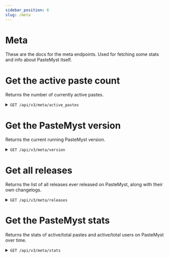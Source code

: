 ```yaml
---
sidebar_position: 6
slug: /meta
---
```


# Meta

These are the docs for the meta endpoints. Used for fetching some stats and info about PasteMyst itself.

# Get the active paste count

Returns the number of currently active pastes.

<details>
    <summary><code>GET /api/v3/meta/active_pastes</code></summary>

    ##### Response

    ```json
    {
        "count": 118563
    }
    ```
</details>

# Get the PasteMyst version

Returns the current running PasteMyst version.

<details>
    <summary><code>GET /api/v3/meta/version</code></summary>

    ##### Response

    ```json
    {
        "version": "3.0.0"
    }
    ```
</details>

# Get all releases

Returns the list of all releases ever released on PasteMyst, along with their own changelogs.

<details>
    <summary><code>GET /api/v3/meta/releases</code></summary>

    The content is markdown text.

    The field `isPrerelease` marks alpha/beta releases.

    ##### Response

    ```json
    [
        {
            "content": "## added\r\n- v2 to v3 database migrator\r\n- decrypting v2 pastes\r\n- custom toast messages\r\n- announcement system\r\n- loader when creating pastes\r\n- embedding pastes\r\n\r\n## changed\r\n- moved backend tests to a separate project by [@pippinmole](https://github.com/pippinmole)\r\n- refactored backend to use CancellationToken by [@pippinmole](https://github.com/pippinmole)\r\n- upgraded mongo driver to version 3\r\n- faster rendering of version and active pastes\r\n\r\n## fixed\r\n- removed hosted service from ChangelogProvider by [@pippinmole](https://github.com/pippinmole)\r\n- guesslang-bun fixed in docker by [@pippinmole ](https://github.com/pippinmole)\r\n- case insensitive matching of oauth providers\r\n- username unique index\r\n- version provider using the wrong git path\r\n- semver version ordering\r\n- reordering of tabs is no longer only visual",
            "isPrerelease": true,
            "releasedAt": "2025-02-27T20:59:29+00:00",
            "title": "v3.0.0-alpha.13",
            "url": "https://github.com/pastemyst/pastemyst-v3/releases/tag/3.0.0-alpha.13"
        },
        {
            "content": "## added\r\n- headings in markdown now have anchor links\r\n- code blocks in markdown now have syntax highlighting\r\n- showing when a paste has been edited on user pages\r\n- replaced linguist grammars with tm-grammars\r\n- pre-commit hook for svelte\r\n- migrated to svelte 5\r\n- added scopes to access tokens\r\n- you can now generate custom access tokens to access the api in the profile settings\r\n- encrypted pastes\r\n\r\n## fixed\r\n- viewing raw pastes\r\n- github actions node version\r\n- bad quartz version",
            "isPrerelease": true,
            "releasedAt": "2025-01-23T12:05:49+00:00",
            "title": "v3.0.0-alpha.12",
            "url": "https://github.com/pastemyst/pastemyst-v3/releases/tag/3.0.0-alpha.12"
        },
        {
            "content": "## fixed\r\n- made all the http methods in the frontend uppercase",
            "isPrerelease": true,
            "releasedAt": "2024-10-22T20:17:02+00:00",
            "title": "v3.0.0-alpha.11.1",
            "url": "https://github.com/pastemyst/pastemyst-v3/releases/tag/3.0.0-alpha.11.1"
        },
        // ...
    ]
    ```
</details>

# Get the PasteMyst stats

Returns the stats of active/total pastes and active/total users on PasteMyst over time.

<details>
    <summary><code>GET /api/v3/meta/stats</code></summary>

    ##### Response

    ```json
    {
        "activePastes": 12,
        "activePastesOverTime": {
            "2025-03-02T19:05:22.577Z": 1,
            "2025-03-02T19:06:09.023Z": 2,
            "2025-03-02T19:06:20.357Z": 3,
            "2025-03-17T19:31:19.782Z": 4,
            "2025-03-17T19:45:12.127Z": 5,
            "2025-03-18T16:14:33.872Z": 6,
            "2025-03-24T10:39:40.183Z": 7,
            "2025-03-24T10:45:09.287Z": 8,
            "2025-03-26T18:04:32.714Z": 9,
            "2025-03-26T18:23:18.942Z": 10,
            "2025-03-31T08:56:34.635Z": 11,
            "2025-04-22T21:22:32.762Z": 12
        },
        "activeUsers": 1,
        "totalPastes": 12,
        "totalPastesOverTime": {
            "2025-03-02T19:05:22.577Z": 1,
            "2025-03-02T19:06:09.023Z": 2,
            "2025-03-02T19:06:20.357Z": 3,
            "2025-03-17T19:31:19.782Z": 4,
            "2025-03-17T19:45:12.127Z": 5,
            "2025-03-18T16:14:33.872Z": 6,
            "2025-03-24T10:39:40.183Z": 7,
            "2025-03-24T10:45:09.287Z": 8,
            "2025-03-26T18:04:32.714Z": 9,
            "2025-03-26T18:23:18.942Z": 10,
            "2025-03-31T08:56:34.635Z": 11,
            "2025-04-22T21:22:32.762Z": 12
        },
        "totalUsers": 1
    }
    ```
</details>